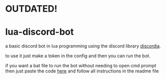 # OUTDATED!

# lua-discord-bot

a basic discord bot in lua programming using the discord library [discordia](https://github.com/SinisterRectus/Discordia).

to use it just make a token in the config and then you can run the bot.

if you want a bat file to run the bot without needing to open cmd prompt then just paste the code [here](https://github.com/RScodes/DiscordBot-Batch/blob/master/discordia.bat) and follow all instructions in the readme file
